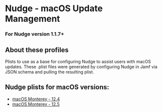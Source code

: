 # Nudge - macOS Update Management
### For Nudge version 1.1.7+
## About these profiles

Plists to use as a base for configuring Nudge to assist users with macOS updates. These .plist files were generated by configuring Nudge in Jamf via JSON schema and pulling the resulting plist.

## Nudge plists for macOS versions:

- [macOS Monterey - 12.4](https://github.com/scriptsandthings/Jamf_things/tree/master/Configuration%20Profiles/com.github.macadmins.nudge/12.4)
- [macOS Monterey - 12.5](https://github.com/scriptsandthings/Jamf_things/tree/master/Configuration%20Profiles/com.github.macadmins.nudge/12.5)
